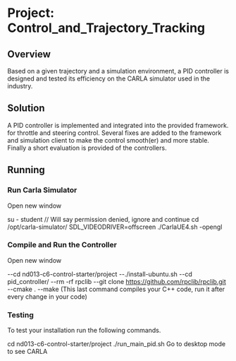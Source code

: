 # Project: Control_and_Trajectory_Tracking
## Overview
Based on a given trajectory and a simulation environment, a PID controller is designed and tested its efficiency on the CARLA simulator used in the industry.
## Solution
A PID controller is implemented and integrated into the provided framework.  for throttle and steering control. Several fixes are added to the framework and simulation client to make the control smooth(er) and more stable. Finally a short evaluation is provided of the controllers.
## Running
### Run Carla Simulator
Open new window

su - student // Will say permission denied, ignore and continue
cd /opt/carla-simulator/
SDL_VIDEODRIVER=offscreen ./CarlaUE4.sh -opengl
### Compile and Run the Controller
Open new window

--cd nd013-c6-control-starter/project
--./install-ubuntu.sh
--cd pid_controller/
--rm -rf rpclib
--git clone https://github.com/rpclib/rpclib.git
--cmake .
--make (This last command compiles your C++ code, run it after every change in your code)
### Testing
To test your installation run the following commands.

cd nd013-c6-control-starter/project
./run_main_pid.sh Go to desktop mode to see CARLA
